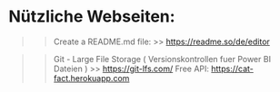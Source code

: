 
# Nützliche Webseiten:
  >> Create a README.md file:
      >> https://readme.so/de/editor

>> Git - Large File Storage ( Versionskontrollen fuer Power BI Dateien )
    >> https://git-lfs.com/
>> Free API: https://cat-fact.herokuapp.com
